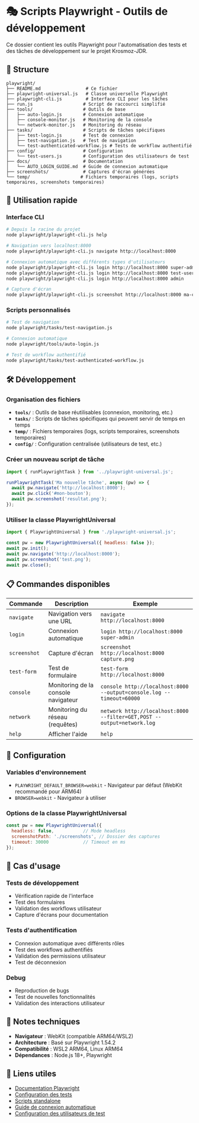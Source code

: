 # 🎭 Scripts Playwright - Outils de développement

Ce dossier contient les outils Playwright pour l'automatisation des tests et des tâches de développement sur le projet Krosmoz-JDR.

## 📁 Structure

```
playwright/
├── README.md                 # Ce fichier
├── playwright-universal.js   # Classe universelle Playwright
├── playwright-cli.js         # Interface CLI pour les tâches
├── run.js                   # Script de raccourci simplifié
├── tools/                   # Outils de base
│   ├── auto-login.js        # Connexion automatique
│   ├── console-monitor.js   # Monitoring de la console
│   └── network-monitor.js   # Monitoring du réseau
├── tasks/                   # Scripts de tâches spécifiques
│   ├── test-login.js        # Test de connexion
│   ├── test-navigation.js   # Test de navigation
│   └── test-authenticated-workflow.js # Tests de workflow authentifié
├── config/                  # Configuration
│   └── test-users.js        # Configuration des utilisateurs de test
├── docs/                    # Documentation
│   └── AUTO_LOGIN_GUIDE.md  # Guide de connexion automatique
├── screenshots/             # Captures d'écran générées
└── temp/                   # Fichiers temporaires (logs, scripts temporaires, screenshots temporaires)
```

## 🚀 Utilisation rapide

### Interface CLI
```bash
# Depuis la racine du projet
node playwright/playwright-cli.js help

# Navigation vers localhost:8000
node playwright/playwright-cli.js navigate http://localhost:8000

# Connexion automatique avec différents types d'utilisateurs
node playwright/playwright-cli.js login http://localhost:8000 super-admin
node playwright/playwright-cli.js login http://localhost:8000 test-user
node playwright/playwright-cli.js login http://localhost:8000 admin

# Capture d'écran
node playwright/playwright-cli.js screenshot http://localhost:8000 ma-capture.png
```

### Scripts personnalisés
```bash
# Test de navigation
node playwright/tasks/test-navigation.js

# Connexion automatique
node playwright/tools/auto-login.js

# Test de workflow authentifié
node playwright/tasks/test-authenticated-workflow.js
```

## 🛠️ Développement

### Organisation des fichiers
- **`tools/`** : Outils de base réutilisables (connexion, monitoring, etc.)
- **`tasks/`** : Scripts de tâches spécifiques qui peuvent servir de temps en temps
- **`temp/`** : Fichiers temporaires (logs, scripts temporaires, screenshots temporaires)
- **`config/`** : Configuration centralisée (utilisateurs de test, etc.)

### Créer un nouveau script de tâche
```javascript
import { runPlaywrightTask } from '../playwright-universal.js';

runPlaywrightTask('Ma nouvelle tâche', async (pw) => {
  await pw.navigate('http://localhost:8000');
  await pw.click('#mon-bouton');
  await pw.screenshot('resultat.png');
});
```

### Utiliser la classe PlaywrightUniversal
```javascript
import { PlaywrightUniversal } from './playwright-universal.js';

const pw = new PlaywrightUniversal({ headless: false });
await pw.init();
await pw.navigate('http://localhost:8000');
await pw.screenshot('test.png');
await pw.close();
```

## 📋 Commandes disponibles

| Commande      | Description                        | Exemple                                         |
|---------------|------------------------------------|-------------------------------------------------|
| `navigate`    | Navigation vers une URL            | `navigate http://localhost:8000`                |
| `login`       | Connexion automatique              | `login http://localhost:8000 super-admin`       |
| `screenshot`  | Capture d'écran                    | `screenshot http://localhost:8000 capture.png`  |
| `test-form`   | Test de formulaire                 | `test-form http://localhost:8000`               |
| `console`     | Monitoring de la console navigateur| `console http://localhost:8000 --output=console.log --timeout=60000` |
| `network`     | Monitoring du réseau (requêtes)    | `network http://localhost:8000 --filter=GET,POST --output=network.log` |
| `help`        | Afficher l'aide                    | `help`                                          |

## 🔧 Configuration

### Variables d'environnement
- `PLAYWRIGHT_DEFAULT_BROWSER=webkit` - Navigateur par défaut (WebKit recommandé pour ARM64)
- `BROWSER=webkit` - Navigateur à utiliser

### Options de la classe PlaywrightUniversal
```javascript
const pw = new PlaywrightUniversal({
  headless: false,           // Mode headless
  screenshotPath: './screenshots', // Dossier des captures
  timeout: 30000             // Timeout en ms
});
```

## 🎯 Cas d'usage

### Tests de développement
- Vérification rapide de l'interface
- Test des formulaires
- Validation des workflows utilisateur
- Capture d'écrans pour documentation

### Tests d'authentification
- Connexion automatique avec différents rôles
- Test des workflows authentifiés
- Validation des permissions utilisateur
- Test de déconnexion

### Debug
- Reproduction de bugs
- Test de nouvelles fonctionnalités
- Validation des interactions utilisateur

## 📝 Notes techniques

- **Navigateur** : WebKit (compatible ARM64/WSL2)
- **Architecture** : Basé sur Playwright 1.54.2
- **Compatibilité** : WSL2 ARM64, Linux ARM64
- **Dépendances** : Node.js 18+, Playwright

## 🔗 Liens utiles

- [Documentation Playwright](https://playwright.dev/docs/)
- [Configuration des tests](https://playwright.dev/docs/test-configuration)
- [Scripts standalone](https://dev.to/philipfong/adding-standalone-or-one-off-scripts-in-your-playwright-suite-3kng)
- [Guide de connexion automatique](docs/AUTO_LOGIN_GUIDE.md)
- [Configuration des utilisateurs de test](config/test-users.js) 

